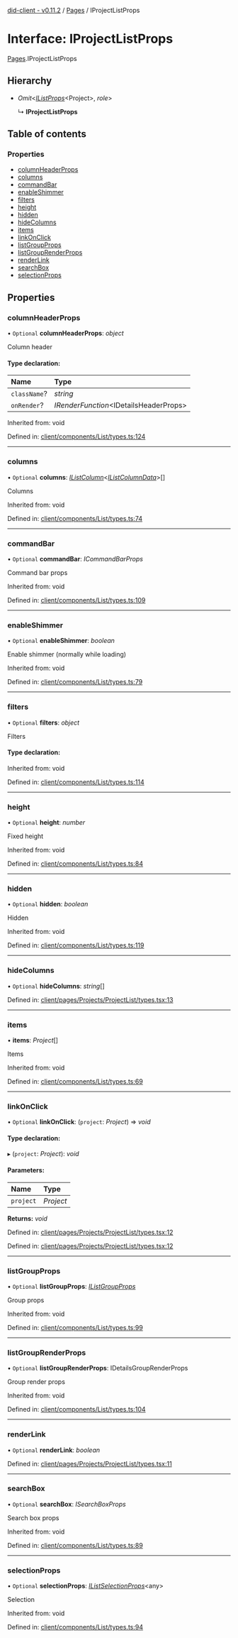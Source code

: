 [did-client - v0.11.2](../README.md) / [Pages](../modules/pages.md) / IProjectListProps

# Interface: IProjectListProps

[Pages](../modules/pages.md).IProjectListProps

## Hierarchy

* *Omit*<[*IListProps*](components.ilistprops.md)<Project\>, *role*\>

  ↳ **IProjectListProps**

## Table of contents

### Properties

- [columnHeaderProps](pages.iprojectlistprops.md#columnheaderprops)
- [columns](pages.iprojectlistprops.md#columns)
- [commandBar](pages.iprojectlistprops.md#commandbar)
- [enableShimmer](pages.iprojectlistprops.md#enableshimmer)
- [filters](pages.iprojectlistprops.md#filters)
- [height](pages.iprojectlistprops.md#height)
- [hidden](pages.iprojectlistprops.md#hidden)
- [hideColumns](pages.iprojectlistprops.md#hidecolumns)
- [items](pages.iprojectlistprops.md#items)
- [linkOnClick](pages.iprojectlistprops.md#linkonclick)
- [listGroupProps](pages.iprojectlistprops.md#listgroupprops)
- [listGroupRenderProps](pages.iprojectlistprops.md#listgrouprenderprops)
- [renderLink](pages.iprojectlistprops.md#renderlink)
- [searchBox](pages.iprojectlistprops.md#searchbox)
- [selectionProps](pages.iprojectlistprops.md#selectionprops)

## Properties

### columnHeaderProps

• `Optional` **columnHeaderProps**: *object*

Column header

#### Type declaration:

Name | Type |
:------ | :------ |
`className`? | *string* |
`onRender`? | *IRenderFunction*<IDetailsHeaderProps\> |

Inherited from: void

Defined in: [client/components/List/types.ts:124](https://github.com/Puzzlepart/did/blob/dev/client/components/List/types.ts#L124)

___

### columns

• `Optional` **columns**: [*IListColumn*](components.ilistcolumn.md)<[*IListColumnData*](components.ilistcolumndata.md)\>[]

Columns

Inherited from: void

Defined in: [client/components/List/types.ts:74](https://github.com/Puzzlepart/did/blob/dev/client/components/List/types.ts#L74)

___

### commandBar

• `Optional` **commandBar**: *ICommandBarProps*

Command bar props

Inherited from: void

Defined in: [client/components/List/types.ts:109](https://github.com/Puzzlepart/did/blob/dev/client/components/List/types.ts#L109)

___

### enableShimmer

• `Optional` **enableShimmer**: *boolean*

Enable shimmer (normally while loading)

Inherited from: void

Defined in: [client/components/List/types.ts:79](https://github.com/Puzzlepart/did/blob/dev/client/components/List/types.ts#L79)

___

### filters

• `Optional` **filters**: *object*

Filters

#### Type declaration:

Inherited from: void

Defined in: [client/components/List/types.ts:114](https://github.com/Puzzlepart/did/blob/dev/client/components/List/types.ts#L114)

___

### height

• `Optional` **height**: *number*

Fixed height

Inherited from: void

Defined in: [client/components/List/types.ts:84](https://github.com/Puzzlepart/did/blob/dev/client/components/List/types.ts#L84)

___

### hidden

• `Optional` **hidden**: *boolean*

Hidden

Inherited from: void

Defined in: [client/components/List/types.ts:119](https://github.com/Puzzlepart/did/blob/dev/client/components/List/types.ts#L119)

___

### hideColumns

• `Optional` **hideColumns**: *string*[]

Defined in: [client/pages/Projects/ProjectList/types.tsx:13](https://github.com/Puzzlepart/did/blob/dev/client/pages/Projects/ProjectList/types.tsx#L13)

___

### items

• **items**: *Project*[]

Items

Inherited from: void

Defined in: [client/components/List/types.ts:69](https://github.com/Puzzlepart/did/blob/dev/client/components/List/types.ts#L69)

___

### linkOnClick

• `Optional` **linkOnClick**: (`project`: *Project*) => *void*

#### Type declaration:

▸ (`project`: *Project*): *void*

#### Parameters:

Name | Type |
:------ | :------ |
`project` | *Project* |

**Returns:** *void*

Defined in: [client/pages/Projects/ProjectList/types.tsx:12](https://github.com/Puzzlepart/did/blob/dev/client/pages/Projects/ProjectList/types.tsx#L12)

Defined in: [client/pages/Projects/ProjectList/types.tsx:12](https://github.com/Puzzlepart/did/blob/dev/client/pages/Projects/ProjectList/types.tsx#L12)

___

### listGroupProps

• `Optional` **listGroupProps**: [*IListGroupProps*](components.ilistgroupprops.md)

Group props

Inherited from: void

Defined in: [client/components/List/types.ts:99](https://github.com/Puzzlepart/did/blob/dev/client/components/List/types.ts#L99)

___

### listGroupRenderProps

• `Optional` **listGroupRenderProps**: IDetailsGroupRenderProps

Group render props

Inherited from: void

Defined in: [client/components/List/types.ts:104](https://github.com/Puzzlepart/did/blob/dev/client/components/List/types.ts#L104)

___

### renderLink

• `Optional` **renderLink**: *boolean*

Defined in: [client/pages/Projects/ProjectList/types.tsx:11](https://github.com/Puzzlepart/did/blob/dev/client/pages/Projects/ProjectList/types.tsx#L11)

___

### searchBox

• `Optional` **searchBox**: *ISearchBoxProps*

Search box props

Inherited from: void

Defined in: [client/components/List/types.ts:89](https://github.com/Puzzlepart/did/blob/dev/client/components/List/types.ts#L89)

___

### selectionProps

• `Optional` **selectionProps**: [*IListSelectionProps*](components.ilistselectionprops.md)<any\>

Selection

Inherited from: void

Defined in: [client/components/List/types.ts:94](https://github.com/Puzzlepart/did/blob/dev/client/components/List/types.ts#L94)
